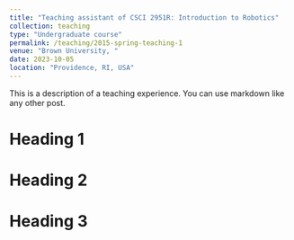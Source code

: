 ```yaml
---
title: "Teaching assistant of CSCI 2951R: Introduction to Robotics"
collection: teaching
type: "Undergraduate course"
permalink: /teaching/2015-spring-teaching-1
venue: "Brown University, "
date: 2023-10-05
location: "Providence, RI, USA"
---
```


This is a description of a teaching experience. You can use markdown like any other post.

Heading 1
======

Heading 2
======

Heading 3
======
